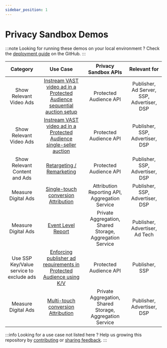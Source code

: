 ```yaml
---
sidebar_position: 1
---
```


# Privacy Sandbox Demos

:::note Looking for running these demos on your local environment ? Check the
[deployment guide](https://github.com/privacysandbox/privacy-sandbox-demos/blob/main/README.md) on the GitHub. :::

|               **Category**               |                                                    **Use Case**                                                    |                 **Privacy Sandbox APIs**                 |              **Relevant for**              |
| :--------------------------------------: | :----------------------------------------------------------------------------------------------------------------: | :------------------------------------------------------: | :----------------------------------------: |
|         Show Relevant Video Ads          | [Instream VAST video ad in a Protected Audience sequential auction setup](demos/instream-video-ad-multi-seller.md) |                  Protected Audience API                  | Publisher, Ad Server, SSP, Advertiser, DSP |
|         Show Relevant Video Ads          |   [Instream VAST video ad in a Protected Audience single-seller auction](demos/vast-video-protected-audience.md)   |                  Protected Audience API                  |      Publisher, SSP, Advertiser, DSP       |
|      Show Relevant Content and Ads       |                           [Retargeting / Remarketing](demos/retargeting-remarketing.md)                            |                  Protected Audience API                  |      Publisher, SSP, Advertiser, DSP       |
|           Measure Digital Ads            |                [Single-touch conversion Attribution](demos/single-touch-conversion-attribution.md)                 |      Attribution Reporting API, Aggregation Service      |      Publisher, SSP, Advertiser, DSP       |
|           Measure Digital Ads            |                 [Event Level Report](demos/single-touch-event-level-report.md)                  | Private Aggregation, Shared Storage, Aggregation Service |         Publisher, Advertiser, Ad Tech         |
| Use SSP Key/Value service to exclude ads |      [Enforcing publisher ad requirements in Protected Audience using K/V](demos/publisher-ad-quality-req.md)      |                  Protected Audience API                  |               Publisher, SSP               |
|           Measure Digital Ads            |                 [Multi-touch conversion Attribution](demos/multi-touch-conversion-attribution.md)                  | Private Aggregation, Shared Storage, Aggregation Service |         Publisher, Advertiser, DSP         |

:::info Looking for a use case not listed here ? Help us growing this repository by
[contributing](https://github.com/privacysandbox/privacy-sandbox-demos/blob/main/CONTRIBUTING.md) or
[sharing feedback](https://github.com/privacysandbox/privacy-sandbox-demos/issues). :::
